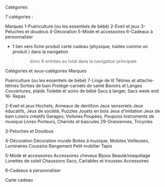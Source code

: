 Catégories

7 catégories :

Marques
1-Puériculture (ou les essentiels de bébé)
2-Eveil et jeux
3-Peluches et doudous
4-Décoration
5-Mode et accessoires
6-Cadeaux à personnaliser
+ 1 lien vers fiche produit carte cadeau (physique, traitée comme un produit ) dans la navigation

>> donc 8 entrées au total dans la navigation principale

Catégories et sous-catégories
Marques

Puériculture (ou les essentiels de bébé)
7-Linge de lit
Tétines et attache-tétines
Sorties de bain
Protége-carnets de santé
Bavoirs et Langes
Couvertures, plaids
Toilette et soins de bébé
Sacs à langer, Sacs week end
16- Repas

2-Eveil et jeux
Hochets, Anneaux de dentition
Jeux sensoriels
Jeux éducatifs, Jeux de société, Puzzles
Jouets en bois
Jeux d'imitation
Jeux de bain 
Loisirs créatifs
Garages, Voitures
Poupées, Poupons
Instruments de musique
Livres
Porteurs, Chariots et bascules
29-Draisiennes, Tricycles

3-Peluches et Doudous

4-Décoration
Décoration murale
Boites à musique, Mobiles
Veilleuses, Luminaires
Coussins
Rangement
Petit mobilier
Tapis

5-Mode et accessoires
Accessoires cheveux
Bijoux
Beauté/maquillage
Lunettes de soleil
Chaussons
Sacs, Cartables et trousses
Accessoires

6-Cadeaux à personnaliser

Carte cadeau

